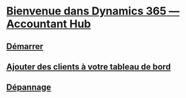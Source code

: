 # [Bienvenue dans Dynamics 365 — Accountant Hub](index.md)
## [Démarrer](get-started.md)
## [Ajouter des clients à votre tableau de bord](add-client.md)
## [Dépannage](troubleshooting.md)
